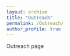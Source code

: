 ```yaml
---
layout: archive
title: "Outreach"
permalink: /Outreach/
author_profile: true
---
```


Outreach page

